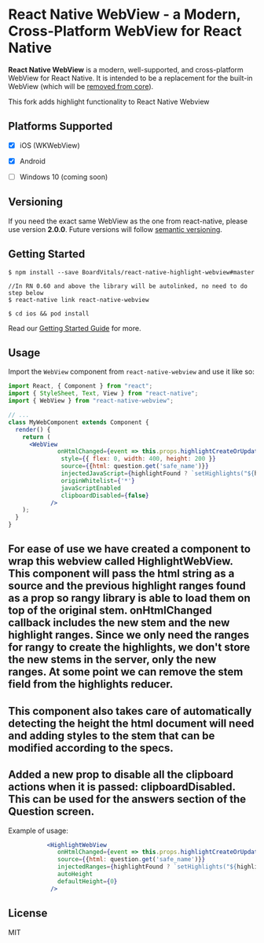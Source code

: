 # React Native WebView - a Modern, Cross-Platform WebView for React Native

**React Native WebView** is a modern, well-supported, and cross-platform WebView for React Native. It is intended to be a replacement for the built-in WebView (which will be [removed from core](https://github.com/react-native-community/discussions-and-proposals/pull/3)).

This fork adds highlight functionality to React Native Webview

## Platforms Supported

- [x] iOS (WKWebView)
- [x] Android
- [ ] Windows 10 (coming soon)



## Versioning

If you need the exact same WebView as the one from react-native, please use version **2.0.0**. Future versions will follow [semantic versioning](https://semver.org/).

## Getting Started

```
$ npm install --save BoardVitals/react-native-highlight-webview#master

//In RN 0.60 and above the library will be autolinked, no need to do step below
$ react-native link react-native-webview

$ cd ios && pod install
```

Read our [Getting Started Guide](./docs/Getting-Started.md) for more.

## Usage

Import the `WebView` component from `react-native-webview` and use it like so:


```jsx
import React, { Component } from "react";
import { StyleSheet, Text, View } from "react-native";
import { WebView } from "react-native-webview";

// ...
class MyWebComponent extends Component {
  render() {
    return (
      <WebView
              onHtmlChanged={event => this.props.highlightCreateOrUpdate(quizId, questionId, event.nativeEvent.ranges)}
               style={{ flex: 0, width: 400, height: 200 }}
               source={{html: question.get('safe_name')}}
               injectedJavaScript={highlightFound ? `setHighlights("${highlightFound.ranges}")` : undefined}
               originWhitelist={'*'}
               javaScriptEnabled
               clipboardDisabled={false}
            />
    );
  }
}
```

## For ease of use we have created a component to wrap this webview called HighlightWebView. This component will pass the html string as a source and the previous highlight ranges found as a prop so rangy library is able to load them on top of the original stem. onHtmlChanged callback includes the new stem and the new highlight ranges. Since we only need the ranges for rangy to create the highlights, we don't store the new stems in the server, only the new ranges. At some point we can remove the stem field from the highlights reducer. 
## This component also takes care of automatically detecting the height the html document will need and adding styles to the stem that can be modified according to the specs.

## Added a new prop to disable all the clipboard actions when it is passed: clipboardDisabled. This can be used for the answers section of the Question screen. 

Example of usage:

```jsx
           <HighlightWebView
              onHtmlChanged={event => this.props.highlightCreateOrUpdate(quizId, questionId, event.nativeEvent.ranges)}
              source={{html: question.get('safe_name')}}
              injectedRanges={highlightFound ? `setHighlights("${highlightFound.ranges}")` : undefined}
              autoHeight
              defaultHeight={0}
            />
```

## License

MIT
